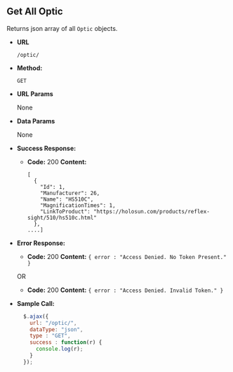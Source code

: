**Get All Optic**
----
  Returns json array of all `Optic` objects.

* **URL**

  `/optic/`

* **Method:**

  `GET`

*  **URL Params**

   None

* **Data Params**

  None

* **Success Response:**

  * **Code:** 200
    **Content:**
    ```
    [
	  {
        "Id": 1,
        "Manufacturer": 26,
        "Name": "HS510C",
        "MagnificationTimes": 1,
        "LinkToProduct": "https://holosun.com/products/reflex-sight/510/hs510c.html"
	  },
    ....]
    ```

* **Error Response:**

  * **Code:** 200
    **Content:** `{ error : "Access Denied. No Token Present." }`

   OR

  * **Code:** 200
      **Content:** `{ error : "Access Denied. Invalid Token." }`

* **Sample Call:**

  ```javascript
    $.ajax({
      url: "/optic/",
      dataType: "json",
      type : "GET",
      success : function(r) {
        console.log(r);
      }
    });
  ```
